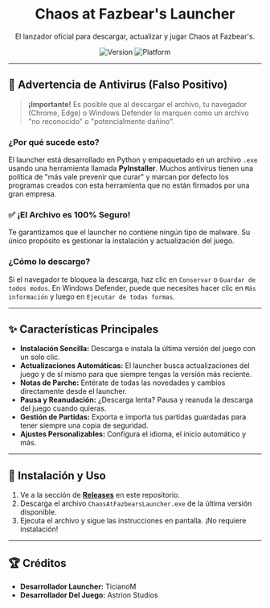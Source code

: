 <h1 align="center">Chaos at Fazbear's Launcher</h1>

<p align="center">
  El lanzador oficial para descargar, actualizar y jugar Chaos at Fazbear's.
</p>

<p align="center">
  <img src="https://img.shields.io/badge/version-1.0.0-blue.svg" alt="Version">
  <img src="https://img.shields.io/badge/platform-Windows-informational.svg" alt="Platform">
</p>

---

## 🚨 Advertencia de Antivirus (Falso Positivo)

> **¡Importante!** Es posible que al descargar el archivo, tu navegador (Chrome, Edge) o Windows Defender lo marquen como un archivo "no reconocido" o "potencialmente dañino".

### ¿Por qué sucede esto?
El launcher está desarrollado en Python y empaquetado en un archivo `.exe` usando una herramienta llamada **PyInstaller**. Muchos antivirus tienen una política de "más vale prevenir que curar" y marcan por defecto los programas creados con esta herramienta que no están firmados por una gran empresa.

### ✅ ¡El Archivo es 100% Seguro!
Te garantizamos que el launcher no contiene ningún tipo de malware. Su único propósito es gestionar la instalación y actualización del juego.

### ¿Cómo lo descargo?
Si el navegador te bloquea la descarga, haz clic en `Conservar` o `Guardar de todos modos`. En Windows Defender, puede que necesites hacer clic en `Más información` y luego en `Ejecutar de todas formas`.

---

## ✨ Características Principales

* **Instalación Sencilla:** Descarga e instala la última versión del juego con un solo clic.
* **Actualizaciones Automáticas:** El launcher busca actualizaciones del juego y de sí mismo para que siempre tengas la versión más reciente.
* **Notas de Parche:** Entérate de todas las novedades y cambios directamente desde el launcher.
* **Pausa y Reanudación:** ¿Descarga lenta? Pausa y reanuda la descarga del juego cuando quieras.
* **Gestión de Partidas:** Exporta e importa tus partidas guardadas para tener siempre una copia de seguridad.
* **Ajustes Personalizables:** Configura el idioma, el inicio automático y más.

---

## 🚀 Instalación y Uso

1.  Ve a la sección de **[Releases]([[URL_A_LA_PAGINA_DE_RELEASES_DE_TU_REPO](https://github.com/TicianoDev/CAFLauncher/releases/tag/1.0.0)])** en este repositorio.
2.  Descarga el archivo `ChaosAtFazbearsLauncher.exe` de la última versión disponible.
3.  Ejecuta el archivo y sigue las instrucciones en pantalla. ¡No requiere instalación!

---

## 🏆 Créditos

* **Desarrollador Launcher:** TicianoM
* **Desarrollador Del Juego:** Astrion Studios

